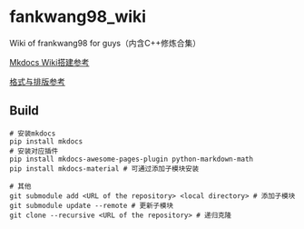 # fankwang98_wiki
Wiki of frankwang98 for guys（内含C++修炼合集）

[Mkdocs Wiki搭建参考](http://t.csdnimg.cn/UsbyW)

[格式与排版参考](https://oi-wiki.org/)

## Build
```shell
# 安装mkdocs
pip install mkdocs
# 安装对应插件
pip install mkdocs-awesome-pages-plugin python-markdown-math
pip install mkdocs-material # 可通过添加子模块安装

# 其他
git submodule add <URL of the repository> <local directory> # 添加子模块
git submodule update --remote # 更新子模块
git clone --recursive <URL of the repository> # 递归克隆
```